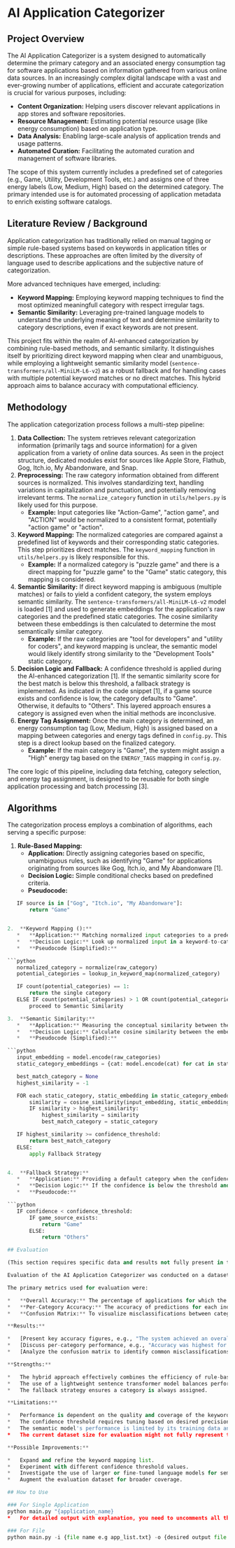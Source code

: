 # AI Application Categorizer

## Project Overview

The AI Application Categorizer is a system designed to automatically determine the primary category and an associated energy consumption tag for software applications based on information gathered from various online data sources. In an increasingly complex digital landscape with a vast and ever-growing number of applications, efficient and accurate categorization is crucial for various purposes, including:

*   **Content Organization:** Helping users discover relevant applications in app stores and software repositories.
*   **Resource Management:** Estimating potential resource usage (like energy consumption) based on application type.
*   **Data Analysis:** Enabling large-scale analysis of application trends and usage patterns.
*   **Automated Curation:** Facilitating the automated curation and management of software libraries.

The scope of this system currently includes a predefined set of categories (e.g., Game, Utility, Development Tools, etc.) and assigns one of three energy labels (Low, Medium, High) based on the determined category. The primary intended use is for automated processing of application metadata to enrich existing software catalogs.

## Literature Review / Background

Application categorization has traditionally relied on manual tagging or simple rule-based systems based on keywords in application titles or descriptions. These approaches are often limited by the diversity of language used to describe applications and the subjective nature of categorization.

More advanced techniques have emerged, including:

*   **Keyword Mapping:** Employing keyword mapping techniques to find the most optimized meaningfull category with respect irregular tags.
*   **Semantic Similarity:** Leveraging pre-trained language models to understand the underlying meaning of text and determine similarity to category descriptions, even if exact keywords are not present.

This project fits within the realm of AI-enhanced categorization by combining rule-based methods, and semantic similarity. It distinguishes itself by prioritizing direct keyword mapping when clear and unambiguous, while employing a lightweight semantic similarity model (`sentence-transformers/all-MiniLM-L6-v2`) as a robust fallback and for handling cases with multiple potential keyword matches or no direct matches. This hybrid approach aims to balance accuracy with computational efficiency.

## Methodology

The application categorization process follows a multi-step pipeline:

1.  **Data Collection:** The system retrieves relevant categorization information (primarily tags and source information) for a given application from a variety of online data sources. As seen in the project structure, dedicated modules exist for sources like Apple Store, Flathub, Gog, Itch.io, My Abandonware, and Snap.
2.  **Preprocessing:** The raw category information obtained from different sources is normalized. This involves standardizing text, handling variations in capitalization and punctuation, and potentially removing irrelevant terms. The `normalize_category` function in `utils/helpers.py` is likely used for this purpose.
    *   **Example:** Input categories like "Action-Game", "action game", and "ACTION" would be normalized to a consistent format, potentially "action game" or "action".
3.  **Keyword Mapping:** The normalized categories are compared against a predefined list of keywords and their corresponding static categories. This step prioritizes direct matches. The `keyword_mapping` function in `utils/helpers.py` is likely responsible for this.
    *   **Example:** If a normalized category is "puzzle game" and there is a direct mapping for "puzzle game" to the "Game" static category, this mapping is considered.
4.  **Semantic Similarity:** If direct keyword mapping is ambiguous (multiple matches) or fails to yield a confident category, the system employs semantic similarity. The `sentence-transformers/all-MiniLM-L6-v2` model is loaded [1] and used to generate embeddings for the application's raw categories and the predefined static categories. The cosine similarity between these embeddings is then calculated to determine the most semantically similar category.
    *   **Example:** If the raw categories are "tool for developers" and "utility for coders", and keyword mapping is unclear, the semantic model would likely identify strong similarity to the "Development Tools" static category.
5.  **Decision Logic and Fallback:** A confidence threshold is applied during the AI-enhanced categorization [1]. If the semantic similarity score for the best match is below this threshold, a fallback strategy is implemented. As indicated in the code snippet [1], if a game source exists and confidence is low, the category defaults to "Game". Otherwise, it defaults to "Others". This layered approach ensures a category is assigned even when the initial methods are inconclusive.
6.  **Energy Tag Assignment:** Once the main category is determined, an energy consumption tag (Low, Medium, High) is assigned based on a mapping between categories and energy tags defined in `config.py`. This step is a direct lookup based on the finalized category.
    *   **Example:** If the main category is "Game", the system might assign a "High" energy tag based on the `ENERGY_TAGS` mapping in `config.py`.

The core logic of this pipeline, including data fetching, category selection, and energy tag assignment, is designed to be reusable for both single application processing and batch processing [3].

## Algorithms

The categorization process employs a combination of algorithms, each serving a specific purpose:

1.  **Rule-Based Mapping:**
    *   **Application:** Directly assigning categories based on specific, unambiguous rules, such as identifying "Game" for applications originating from sources like Gog, Itch.io, and My Abandonware [1].
    *   **Decision Logic:** Simple conditional checks based on predefined criteria.
    *   **Pseudocode:**

 ```python
    IF source is in ["Gog", "Itch.io", "My Abandonware"]:
        return "Game"


2.  **Keyword Mapping ():**
    *   **Application:** Matching normalized input categories to a predefined set of keywords associated with static categories.
    *   **Decision Logic:** Look up normalized input in a keyword-to-category map. If multiple matches occur, or no direct match is found, proceed to semantic similarity.
    *   **Pseudocode (Simplified):**

 ```python
    normalized_category = normalize(raw_category)
    potential_categories = lookup_in_keyword_map(normalized_category)

    IF count(potential_categories) == 1:
        return the single category
    ELSE IF count(potential_categories) > 1 OR count(potential_categories) == 0:
        proceed to Semantic Similarity

3.  **Semantic Similarity:**
    *   **Application:** Measuring the conceptual similarity between the input categories and the static categories using embeddings generated by a pre-trained language model (`sentence-transformers/all-MiniLM-L6-v2`).
    *   **Decision Logic:** Calculate cosine similarity between the embeddings. The static category with the highest similarity score above a defined `confidence_threshold` is selected.
    *   **Pseudocode (Simplified):**

 ```python
    input_embedding = model.encode(raw_categories)
    static_category_embeddings = {cat: model.encode(cat) for cat in static_categories}

    best_match_category = None
    highest_similarity = -1

    FOR each static_category, static_embedding in static_category_embeddings:
        similarity = cosine_similarity(input_embedding, static_embedding)
        IF similarity > highest_similarity:
            highest_similarity = similarity
            best_match_category = static_category

    IF highest_similarity >= confidence_threshold:
        return best_match_category
    ELSE:
        apply Fallback Strategy


4.  **Fallback Strategy:**
    *   **Application:** Providing a default category when the confidence from other methods is low.
    *   **Decision Logic:** If the confidence is below the threshold and a "game source" was identified, assign "Game". Otherwise, assign "Others".
    *   **Pseudocode:**

 ```python
    IF confidence < confidence_threshold:
        IF game_source_exists:
            return "Game"
        ELSE:
            return "Others"

## Evaluation

(This section requires specific data and results not fully present in the provided code snippets. The following is a template based on standard academic evaluation practices.)

Evaluation of the AI Application Categorizer was conducted on a dataset of [Describe the size and source of the dataset, e.g., 1000 applications with manually assigned gold-standard categories]. The dataset included a diverse range of applications spanning the defined categories.

The primary metrics used for evaluation were:

*   **Overall Accuracy:** The percentage of applications for which the system correctly predicted the main category.
*   **Per-Category Accuracy:** The accuracy of predictions for each individual category, highlighting strengths and weaknesses for specific application types.
*   **Confusion Matrix:** To visualize misclassifications between categories.

**Results:**

*   [Present key accuracy figures, e.g., "The system achieved an overall accuracy of X%."].
*   [Discuss per-category performance, e.g., "Accuracy was highest for 'Game' (Y%) and lowest for 'Others' (Z%)."].
*   [Analyze the confusion matrix to identify common misclassifications, e.g., "The most frequent misclassification was between 'Utility' and 'Productivity'"].

**Strengths:**

*   The hybrid approach effectively combines the efficiency of rule-based and keyword matching with the robustness of semantic similarity.
*   The use of a lightweight sentence transformer model balances performance with computational cost.
*   The fallback strategy ensures a category is always assigned.

**Limitations:**

*   Performance is dependent on the quality and coverage of the keyword mappings.
*   The confidence threshold requires tuning based on desired precision and recall trade-offs.
*   The semantic model's performance is limited by its training data and size.
*   The current dataset size for evaluation might not fully represent the diversity of real-world applications.

**Possible Improvements:**

*   Expand and refine the keyword mapping list.
*   Experiment with different confidence threshold values.
*   Investigate the use of larger or fine-tuned language models for semantic similarity.
*   Augment the evaluation dataset for broader coverage.

## How to Use

### For Single Application
python main.py "{application_name}
*   For detailed output with explanation, you need to uncomments all the prints

### For File 
python main.py -i {file name e.g app_list.txt} -o {desired output file name e.g categorized_app_list.csv}

